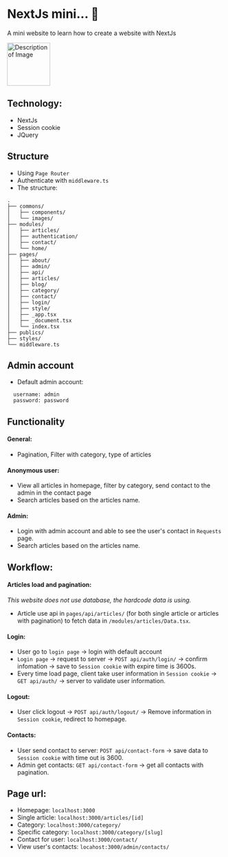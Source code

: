 
# NextJs mini... 🍁
A mini website to learn how to create a website with NextJs 

<img src="https://github.com/user-attachments/assets/e2ea082b-ffa3-493f-9cda-c8432ca19659" alt="Description of Image" width="100" />



## Technology:
- NextJs
- Session cookie
- JQuery
## Structure
- Using `Page Router`
- Authenticate with `middleware.ts`
- The structure:
```
.
├── commons/
│   ├── components/
│   └── images/
├── modules/
│   ├── articles/
│   ├── authentication/
│   ├── contact/
│   └── home/
├── pages/
│   ├── about/
│   ├── admin/
│   ├── api/
│   ├── articles/
│   ├── blog/
│   ├── category/
│   ├── contact/
│   ├── login/
│   ├── style/
│   ├── _app.tsx
│   ├── _document.tsx
│   └── index.tsx
├── publics/
├── styles/
└── middleware.ts
```

## Admin account
- Default admin account:
```
  username: admin
  password: password
```
## Functionality
#### General:
- Pagination, Filter with category, type of articles
#### Anonymous user:
- View all articles in homepage, filter by category, send contact to the admin in the contact page
- Search articles based on the articles name.
#### Admin:
- Login with admin account and able to see the user's contact in `Requests` page.
- Search articles based on the articles name.

## Workflow:
#### Articles load and pagination:
_This website does not use database, the hardcode data is using._
- Article use api in `pages/api/articles/` (for both single article or articles with pagination) to fetch data in `/modules/articles/Data.tsx`.
#### Login:
- User go to `login page` -> login with default account
- `Login page` -> request to server -> `POST api/auth/login/` -> confirm infomation -> save to `Session cookie` with expire time is 3600s.
- Every time load page, client take user information in `Session cookie` -> `GET api/auth/` -> server to validate user information.
#### Logout:
- User click logout -> `POST api/auth/logout/` -> Remove information in `Session cookie`, redirect to homepage.
#### Contacts:
- User send contact to server: `POST api/contact-form` -> save data to `Session cookie` with time out is 3600.
- Admin get contacts: `GET api/contact-form` -> get all contacts with pagination.
## Page url:
- Homepage: `localhost:3000`
- Single article: `localhost:3000/articles/[id]`
- Category: `localhost:3000/category/`
- Specific category: `localhost:3000/category/[slug]`
- Contact for user: `localhost:3000/contact/`
- View user's contacts: `locahost:3000/admin/contacts/`
